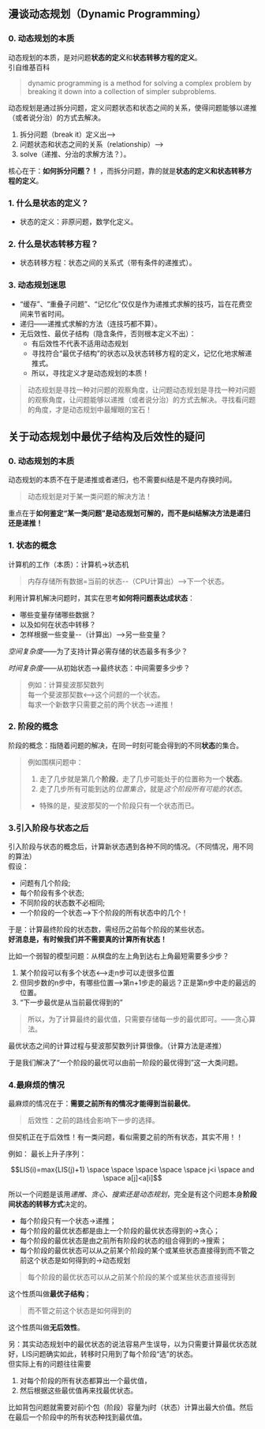 ## 漫谈动态规划（Dynamic Programming）

### 0. 动态规划的本质

动态规划的本质，是对问题**状态的定义**和**状态转移方程的定义**。  
引自维基百科


> dynamic programming is a method for solving a complex problem by breaking it down into a collection of simpler subproblems.
> 

动态规划是通过拆分问题，定义问题状态和状态之间的关系，使得问题能够以递推（或者说分治）的方式去解决。

1. 拆分问题（break it）定义出-->
2. 问题状态和状态之间的关系（relationship）-->
3. solve（递推、分治的求解方法？）。


核心在于：**如何拆分问题？！** ，而拆分问题，靠的就是**状态的定义和状态转移方程的定义**。

### 1. 什么是状态的定义？

- 状态的定义：非原问题，数学化定义。

### 2. 什么是状态转移方程？

- 状态转移方程：状态之间的关系式（带有条件的递推式）。

### 3. 动态规划迷思

- “缓存”、“重叠子问题”、“记忆化”仅仅是作为递推式求解的技巧，旨在花费空间来节省时间。
- 递归——递推式求解的方法（连技巧都不算）。
- 无后效性、最优子结构（隐含条件，否则根本定义不出）：
    - 有后效性不代表不适用动态规划
    - 寻找符合“最优子结构”的状态以及状态转移方程的定义，记忆化地求解递推式。
    - 所以，寻找定义才是动态规划的本质！

> 动态规划是寻找一种对问题的观察角度，让问题动态规划是寻找一种对问题的观察角度，让问题能够以递推（或者说分治）的方式去解决。寻找看问题的角度，才是动态规划中最耀眼的宝石！

## 关于动态规划中最优子结构及后效性的疑问

### 0. 动态规划的本质

动态规划的本质不在于是递推或者递归，也不需要纠结是不是内存换时间。

> 动态规划是对于某一类问题的解决方法！

重点在于**如何鉴定“某一类问题”是动态规划可解的，而不是纠结解决方法是递归还是递推！**

### 1. 状态的概念

计算机的工作（本质）：计算机->状态机

> 内存存储所有数据=当前的状态--（CPU计算出）-->下一个状态。

利用计算机解决问题时，其实在思考**如何将问题表达成状态**：
- 哪些变量存储哪些数据？
- 以及如何在状态中转移？
- 怎样根据一些变量--（计算出）-->另一些变量？

*空间复杂度*——为了支持计算必需存储的状态最多有多少？

*时间复杂度*——从初始状态-->最终状态：中间需要多少步？

> 例如：计算斐波那契数列  
> 每一个斐波那契数<-->这个问题的一个状态。  
> 每求一个新数字只需要之前的两个状态-->递推！

### 2. 阶段的概念

阶段的概念：指随着问题的解决，在同一时刻可能会得到的不同**状态**的集合。

> 例如围棋问题中：  
> 1. 走了几步就是第几个**阶段**，走了几步可能处于的位置称为一个**状态**。
> 2. 走了几步所有可能到达的*位置集合*，就是*这个阶段所有可能的状态*。  
> - 特殊的是，斐波那契的一个阶段只有一个状态而已。

### 3.引入阶段与状态之后

引入阶段与状态的概念后，计算新状态遇到各种不同的情况。（不同情况，用不同的算法）  
假设：  
- 问题有几个阶段; 
- 每个阶段有多个状态;  
- 不同阶段的状态数不必相同;
- 一个阶段的一个状态-->下个阶段的所有状态中的几个！

于是：计算最终阶段的状态数，需经历之前每个阶段的某些状态。  
**好消息是，有时候我们并不需要真的计算所有状态！**

比如一个弱智的模型问题：从棋盘的左上角到达右上角最短需要多少步？

1. 某个阶段可以有多个状态<-->走n步可以走很多位置
2. 但同步数的n步中，有哪些位置-->第n+1步走的最远？正是第n步中走的最远的位置。
3. “下一步最优是从当前最优得到的”

> 所以，为了计算最终的最优值，只需要存储每一步的最优即可。——贪心算法。

最优状态之间的计算过程与斐波那契数列计算很像。（计算方法是递推）

于是我们解决了“一个阶段的最优可以由前一阶段的最优得到”这一大类问题。

### 4.最麻烦的情况

最麻烦的情况在于：**需要之前所有的情况才能得到当前最优**。

>后效性：之前的路线会影响下一步的选择。

但契机正在于后效性！有一类问题，看似需要之前的所有状态，其实不用！！

例如：
最长上升子序列：
```math
LIS(i)=max{LIS(j)+1} \space \space \space \space \space j<i \space and \space a[j]<a[i]
```
所以一个问题是该用*递推、贪心、搜索还是动态规划*，完全是有这个问题本身**阶段间状态的转移方式**决定的。

- 每个阶段只有一个状态->递推；
- 每个阶段的最优状态都是由上一个阶段的最优状态得到的->贪心；
- 每个阶段的最优状态是由之前所有阶段的状态的组合得到的->搜索；
- 每个阶段的最优状态可以从之前某个阶段的某个或某些状态直接得到而不管之前这个状态是如何得到的->动态规划

> 每个阶段的最优状态可以从之前某个阶段的某个或某些状态直接得到

这个性质叫做**最优子结构**；

> 而不管之前这个状态是如何得到的

这个性质叫做**无后效性**。

另：其实动态规划中的最优状态的说法容易产生误导，以为只需要计算最优状态就好，LIS问题确实如此，转移时只用到了每个阶段“选”的状态。  
但实际上有的问题往往需要

1. 对每个阶段的所有状态都算出一个最优值，
2. 然后根据这些最优值再来找最优状态。

比如背包问题就需要对前i个包（阶段）容量为j时（状态）计算出最大价值。然后在最后一个阶段中的所有状态种找到最优值。


